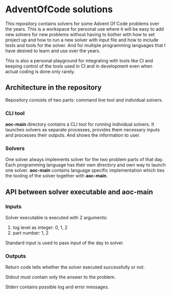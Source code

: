 # AdventOfCode solutions

This repository contains solvers for some Advent Of Code problems over the
years. This is a workspace for personal use where it will be easy to add
new solvers for new problems without having to bother with how to set
project up and how to run a new solver with input file and how to include
tests and tools for the solver. And for multiple programming languages
that I have desired to learn and use over the years.

This is also a personal playground for integrating with tools like CI and
keeping control of the tools used in CI and in development even when
actual coding is done only rarely.

## Architecture in the repository

Repository consists of two parts: command line tool and individual solvers.

### CLI tool

**aoc-main** directory contains a CLI tool for running individual solvers. It
launches solvers as separate processes, provides them necessary inputs and
processes their outputs. And shows the information to user.

### Solvers

One solver always implements solver for the two problem parts of that day. Each
programming language has their own directory and own way to launch one solver.
**aoc-main** contains language specific implementation which ties the tooling
of the solver together with **aoc-main**.

## API between solver executable and aoc-main

### Inputs

Solver executable is executed with 2 arguments:

1. log level as integer: 0, 1, 2
2. part number: 1, 2

Standard input is used to pass input of the day to solver.

### Outputs

Return code tells whether the solver executed successfully or not.

Stdout must contain only the answer to the problem.

Stderr contains possible log and error messages.
